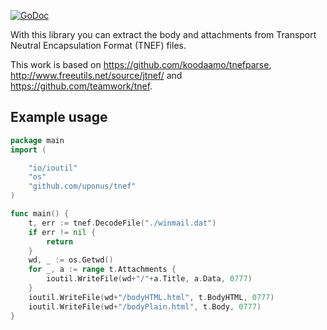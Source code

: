 
[![GoDoc](https://godoc.org/github.com/uponus/tnef?status.svg)](https://godoc.org/github.com/uponus/tnef)

With this library you can extract the body and attachments from Transport
Neutral Encapsulation Format (TNEF) files.

This work is based on https://github.com/koodaamo/tnefparse,
http://www.freeutils.net/source/jtnef/ and https://github.com/teamwork/tnef.

## Example usage

```go
package main
import (

	"io/ioutil"
	"os"
	"github.com/uponus/tnef"
)

func main() {
	t, err := tnef.DecodeFile("./winmail.dat")
	if err != nil {
		return
	}
	wd, _ := os.Getwd()
	for _, a := range t.Attachments {
		ioutil.WriteFile(wd+"/"+a.Title, a.Data, 0777)
	}
	ioutil.WriteFile(wd+"/bodyHTML.html", t.BodyHTML, 0777)
	ioutil.WriteFile(wd+"/bodyPlain.html", t.Body, 0777)
}
```
